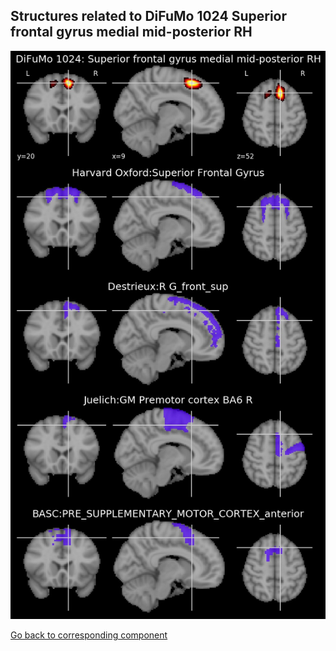 


## Structures related to DiFuMo 1024 Superior frontal gyrus medial mid-posterior RH

![848](848.jpg "Structures related to DiFuMo 1024 Superior frontal gyrus medial mid-posterior RH")

[Go back to corresponding component](https://parietal-inria.github.io/DiFuMo/1024/html/848.html)